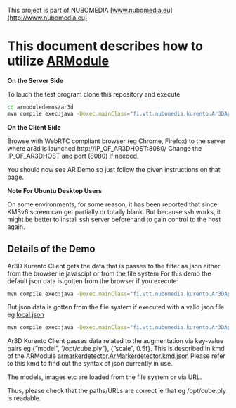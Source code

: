 This project is part of NUBOMEDIA
[www.nubomedia.eu](http://www.nubomedia.eu)

This document describes how to utilize [ARModule](https://github.com/nubomedia-vtt/armodule)
=========================

**On the Server Side**

To lauch the test program clone this repository and execute
```bash
cd armoduledemos/ar3d
mvn compile exec:java -Dexec.mainClass="fi.vtt.nubomedia.kurento.Ar3DApp"
```

**On the Client Side**

Browse with WebRTC compliant browser (eg Chrome, Firefox) 
to the server where ar3d is launched http://IP_OF_AR3DHOST:8080/
Change the IP_OF_AR3DHOST and port (8080) if needed.

You should now see AR Demo so just follow the given instructions on that page.

**Note For Ubuntu Desktop Users**

On some environments, for some reason, it has been reported that since KMSv6 
screen can get partially or totally blank. But because ssh works, it might
be better to install ssh server beforehand to gain control to the host again.


Details of the Demo
---------
Ar3D Kurento Client gets the data that is passes to the filter as json either from the browser ie javascipt or from the file system
For this demo the default json data is gotten from the browser if you execute:
```bash
mvn compile exec:java -Dexec.mainClass="fi.vtt.nubomedia.kurento.Ar3DApp"
```

But json data is gotten from the file system if executed with a valid json file eg [local.json](https://github.com/nubomedia-vtt/armoduledemos/blob/master/ar3d/local.json)
```bash
mvn compile exec:java -Dexec.mainClass="fi.vtt.nubomedia.kurento.Ar3DApp" -Dexec.args="local.json"
```

Ar3D Kurento Client passes data related to the augmentation via key-value pairs eg {”model”, ”/opt/cube.ply”}, {”scale”, 0.5f}.
This is described in kmd of the ARModule [armarkerdetector.ArMarkerdetector.kmd.json](https://github.com/nubomedia-vtt/armodule/blob/master/ar-markerdetector/src/server/interface/armarkerdetector.ArMarkerdetector.kmd.json)
Please refer to this kmd to find out the syntax of json currently in use.

The models, images etc are loaded from the file system or via URL.

Thus, please check that the paths/URLs are correct ie that eg /opt/cube.ply is readable.

